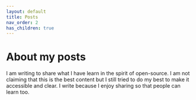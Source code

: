 ```yaml
---
layout: default
title: Posts
nav_order: 2
has_children: true
---
```


# About my posts

I am writing to share what I have learn in the spirit of open-source. I am not claiming that this is the best content but I still tried to do my best to make it accessible and clear. I write because I enjoy sharing so that people can learn too. 